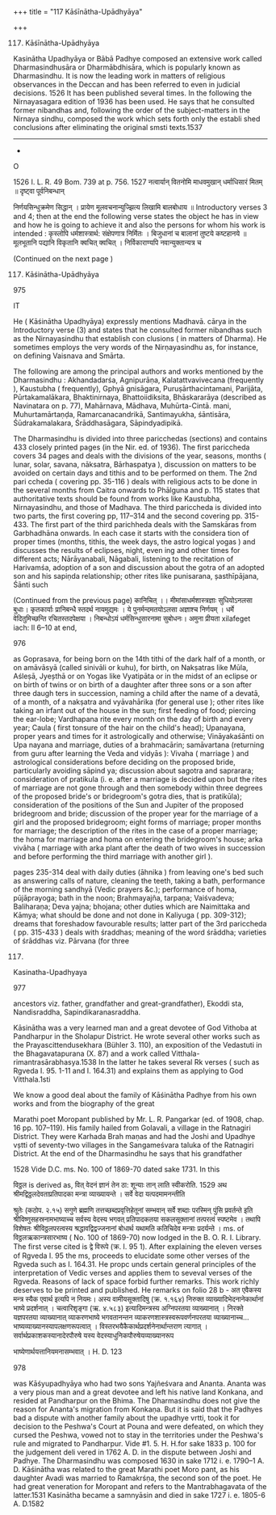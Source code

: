 +++
title = "117 Kāśīnātha-Upādhyāya"

+++

117. Kāśīnātha-Upādhyāya 

Kasinātha Upadhyāya or Bābā Padhye composed an extensive work called Dharmasindhusāra or Dharmābdhisāra, which is popularly known as Dharmasindhu. It is now the leading work in matters of religious observances in the Deccan and has been referred to even in judicial decisions. 1526 It has been published several times. In the following the Nirnayasagara edition of 1936 has been used. He says that he consulted former nibandhas and, following the order of the subject-matters in the Nirnaya sindhu, composed the work which sets forth only the establi shed conclusions after eliminating the original smsti texts.1537 

 



 

 

 -- - ---- - -- 

 

 



 



 - 

 

 

O 

1526 I. L. R. 49 Bom. 739 at p. 756. 1527 नत्वार्यान् वितनोमि माधवमुखान् धर्माधिसारं मितम् ॥ दृष्ट्वा पूर्वनिबन्धान् 

निर्णयसिन्धुक्रमेण सिद्धान् । प्रायेण मूलवचनान्युज्झित्य लिखामि बालबोधाय ॥ Introductory verses 3 and 4; then at the end the following verse states the object he has in view and how he is going to achieve it and also the persons for whom his work is intended : कृस्लोपि धर्मशास्त्रार्थ: संक्षेपणात्र निर्मितः । बिजुधानां च बालानां तुष्टये कष्टहानये ॥ मूलभूतानि पद्यानि विकृतानि क्वचित् क्वचित् । निर्विकाराण्यपि नवान्युक्तान्यत्र च 

(Continued on the next page ) 

117. Kāśinātha-Upādhyāya 

975 

IT 

He ( Kāśinātha Upadhyāya) expressly mentions Madhavā. cārya in the Introductory verse (3) and states that he consulted former nibandhas such as the Nirnayasindhu that establish con clusions ( in matters of Dharma). He sometimes employs the very words of the Nirṇayasindhu as, for instance, on defining Vaisnava and Smārta. 

The following are among the principal authors and works mentioned by the Dharmasindhu : Akhandadarśa, Agnipurāṇa, Kalatattvavivecana (frequently ), Kaustubha ( frequently), Gphyā gnisāgara, Puruṣārthacintamani, Parijāta, Pūrtakamalākara, Bhaktinirnaya, Bhattoiidiksita, Bhāskararāya (described as Navinatara on p. 77), Mahārnava, Mādhava, Muhūrta-Cintā. mani, Muhurtamārtaṇḍa, Ramarcanacandrikā, Santimayukha, śāntisāra, Śūdrakamalakara, Śrāddhasāgara, Sāpindyadipikā. 

The Dharmasindhu is divided into three paricchedas (sections) and contains 433 closely printed pages (in the Nir. ed. of 1936). The first pariccheda covers 34 pages and deals with the divisions of the year, seasons, months ( lunar, solar, savana, nāksatra, Bārhaspatya ), discussion on matters to be avoided on certain days and tithis and to be performed on them. The 2nd pari ccheda ( covering pp. 35-116 ) deals with religious acts to be done in the several months from Caitra onwards to Phālguna and p. 115 states that authoritative texts should be found from works like Kaustubha, Nirnayasindhu, and those of Madhava. The third pariccheda is divided into two parts, the first covering pp, 117–314 and the second covering pp. 315-433. The first part of the third parichheda deals with the Samskāras from Garbhadhāna onwards. In each case it starts with the considera tion of proper times (months, tithis, the week days, the astro logical yogas ) and discusses the results of eclipses, night, even ing and other times for different acts; Nārāyanabali, Nāgabali, listening to the recitation of Harivamśa, adoption of a son and discussion about the gotra of an adopted son and his sapiṇda relationship; other rites like punisarana, șasthīpājana, Śānti such 

(Continued from the previous page) कानिचित् ।। मीमांसाधर्मशास्त्रज्ञाः सुधियोऽनलसा बुधाः। कृतकार्याः प्रानिबन्धै स्तदर्थ नायमुद्यमः । ये पुनर्मन्दमतयोऽलसा अज्ञाश्च निर्णयम् । धर्मे वेदितुमिच्छन्ति रचितस्तदपेक्षया । निबन्धोऽयं धर्मसिन्धुसारनामा सुबोधनः। अमुना प्रीयता xilafeget iach: Il 6–10 at end, 

976 



as Goprasava, for being born on the 14th tithi of the dark half of a month, or on amāvāsyā (called sinivāli or kuhu), for birth, on Nakṣatras like Mūla, Aśleṣā, Jyeșthā or on Yogas like Vyatipāta or in the midst of an eclipse or on birth of twins or on birth of a daughter after three sons or a son after three daugh ters in succession, naming a child after the name of a devatā, of a month, of a nakṣatra and vyāvahārika (for general use ); other rites like taking an irfant out of the house in the sun; first feeding of food; piercing the ear-lobe; Vardhapana rite every month on the day of birth and every year; Caula ( first tonsure of the hair on the child's head); Upanayana, proper years and times for it astrologically and otherwise; Vināyakaśānti on Upa nayana and marriage, duties of a brahmacārin; samāvartana (returning from guru after learning the Veda and vidyās ): Vivaha ( marriage ) and astrological considerations before deciding on the proposed bride, particularly avoiding sāpind ya; discussion about sagotra and saprarara; consideration of pratikula (i. e. after a marriage is decided upon but the rites of marriage are not gone through and then somebody within three degrees of the proposed bride's or bridegroom's gotra dies, that is pratikūla); consideration of the positions of the Sun and Jupiter of the proposed bridegroom and bride; discussion of the proper year for the marriage of a girl and the proposed bridegroom; eight forms of marriage; proper months for marriage; the description of the rites in the case of a proper marriage; the homa for marriage and homa on entering the bridegroom's house; arka vivāha ( marriage with arka plant after the death of two wives in succession and before performing the third marriage with another girl ). 

pages 235-314 deal with daily duties (āhnika ) from leaving one's bed such as answering calls of nature, cleaning the teeth, taking a bath, performance of the morning sandhyā (Vedic prayers &c.); performance of homa, pūjāprayoga; bath in the noon; Brahmayajña, tarpaṇa; Vaiśvadeva; Baliharaṇa; Deva yajna; bhojana; other duties which are Naimittaka and Kāmya; what should be done and not done in Kaliyuga ( pp. 309-312); dreams that foreshadow favourable results; latter part of the 3rd pariccheda ( pp. 315-433 ) deals with śraddhas; meaning of the word śrāddha; varieties of śrāddhas viz. Pārvana (for three 

117. 

Kasinatha-Upadhyaya 

977 

ancestors viz. father, grandfather and great-grandfather), Ekoddi sta, Nandisraddha, Sapindikaranasraddha. 

Kāsinātha was a very learned man and a great devotee of God Vithoba at Pandharpur in the Sholapur District. He wrote several other works such as the Prayascittendusekhara (Bühler 3. 110), an exposition of the Vedastuti in the Bhagavatapurana (X. 87) and a work called Vitthala-rimantrasārabhasya.1538 In the latter he takes several Rk verses ( such as Rgveda I. 95. 1-11 and I. 164.31) and explains them as applying to God Vitthala.1sti 

We know a good deal about the family of Kāśinātha Padhye from his own works and from the biography of the great 

Marathi poet Moropant published by Mr. L. R. Pangarkar (ed. of 1908, chap. 16 pp. 107–119). His family hailed from Golavali, a village in the Ratnagiri District. They were Karhada Brah maṇas and had the Joshi and Upadhye vștti of seventy-two villages in the Sangameśvara taluka of the Ratnagiri District. At the end of the Dharmasindhu he says that his grandfather 

1528 Vide D.C. ms. No. 100 of 1869-70 dated sake 1731. In this 

विठ्ठल is derived as, वित् वेदनं ज्ञानं तेन ठा: शून्याः तान् लाति स्वीकरोति. 1529 अथ श्रीमद्विठ्ठलदेवताप्रतिपादका मन्त्रा व्याख्यायन्ते । सर्वे वेदा यत्पदमामनन्तीति 

श्रुतेः (कठोप. २.१५) सगुणे ब्रह्मणि तत्तच्छब्दप्रवृत्तिहेतूनां सम्भवान् सर्वे शब्दाः परस्मिन् पुंसि प्रवर्तन्ते इति श्रीविष्णुसहस्रनामभाष्याच्च सर्वस्य वेदस्य भगवत् प्रतिपादकतया सकलसूक्तानां तत्परत्वं स्पष्टमेव । तथापि विशेषतः श्रीविठ्ठलपरत्वस्य श्रद्धावद्विद्वज्जनानां बोधार्थ यथामति कतिचिदेव मन्त्राः प्रदर्यन्ते । ms. of विठ्ठलऋकान्त्रसारभाष्य ( No. 100 of 1869-70) now lodged in the B. O. R. I. Library. The first verse cited is द्वे विरूपे (क्र. I. 95 1). After explaining the eleven verses of Rgveda I. 95 the ms, proceeds to elucidate some other verses of the Rgveda such as I. 164.31. He propc unds certain general principles of the interpretation of Vedic verses and applies them to seveval verses of the Rgveda. Reasons of lack of space forbid further remarks. This work richly deserves to be printed and published. He remarks on folio 28 b - अत एवैकस्य मन्त्र स्यैक एवार्थ इत्यपि न नियमः। अस्य वामीयसूक्तादिषु (क्र. १.१६४) निरुक्त व्याख्यादिभेदनानेकार्थानां भाष्ये प्रदर्शनात् । चत्वारिशृङ्गा (ऋ. ४.५८३) इत्यादिमन्त्रस्य अग्निपरतया व्याख्यानात् । निरक्ते यज्ञपरतया व्याख्यानात् व्याकरणभाष्ये भगवतानन्तन व्याकरणशास्त्रस्वरूपवर्णनपरतया व्याख्यानाच्च... भाष्यव्याख्यानस्यापलक्षणरूपत्वात् । विस्तरभयैकैकार्थप्रदर्शनेनार्थान्तराण त्यागात् । सर्वार्थप्रकाशकस्यानादेरपौरुषे यस्य वेदस्याधुनिकपौरुषेयव्याख्यानरूप 

भाष्येणार्थयत्तानियमनासम्भवात् । H. D. 123 

978 



was Kāśyupadhyāya who had two sons Yajñeśvara and Ananta. Ananta was a very pious man and a great devotee and left his native land Konkana, and resided at Pandharpur on the Bhima. The Dharmasindhu does not give the reason for Ananta's migration from Konkaṇa. But it is said that the Padhyes bad a dispute with another family about the upadhye vrtti, took it for decision to the Peshwa's Court at Pouna and were defeated, on which they cursed the Peshwa, vowed not to stay in the territories under the Peshwa's rule and migrated to Pandharpur. Vide \#1. 5. H. H.for sake 1833 p. 100 for the judgement deli vered in 1762 A. D. in the dispute between Joshi and Padhye. The Dharmasindhu was composed 1630 in sake 1712 i. e. 1790–1 A. D. Kāśinātha was related to the great Marathi poet Moro pant, as his daughter Avadi was married to Ramakrśṇa, the second son of the poet. He had great veneration for Moropant and refers to the Mantrabhagavata of the latter.1531 Kasinātha became a samnyāsin and died in sake 1727 i. e. 1805-6 A. D.1582 
